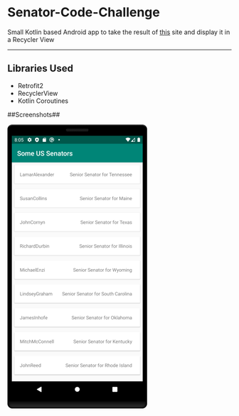 # Senator-Code-Challenge

Small Kotlin based Android app to take the result of [this](https://www.govtrack.us/api/v2/role?current=true&role_type=senator) site and display it in a Recycler View

---

## Libraries Used ##

- Retrofit2
- RecyclerView
- Kotlin Coroutines

##Screenshots##

![Completed App](Completed.png)
